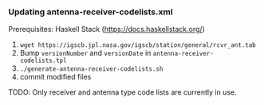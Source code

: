 ### Updating antenna-receiver-codelists.xml

Prerequisites: Haskell Stack (https://docs.haskellstack.org/)

1) `wget https://igscb.jpl.nasa.gov/igscb/station/general/rcvr_ant.tab`
2) Bump `versionNumber` and `versionDate` in `antenna-receiver-codelists.tpl`
3) `./generate-antenna-receiver-codelists.sh`
4) commit modified files

TODO: Only receiver and antenna type code lists are currently in use.
